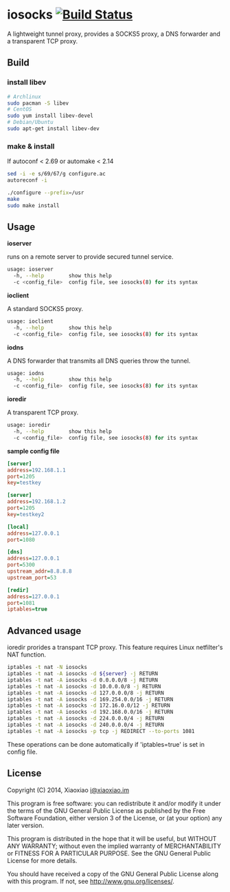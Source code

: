 # iosocks [![Build Status](https://travis-ci.org/XiaoxiaoPu/iosocks.svg?branch=master)](https://travis-ci.org/XiaoxiaoPu/iosocks) #

A lightweight tunnel proxy, provides a SOCKS5 proxy, a DNS forwarder and a transparent TCP proxy.

## Build ##

### install libev ###

```bash
# Archlinux
sudo pacman -S libev
# CentOS
sudo yum install libev-devel
# Debian/Ubuntu
sudo apt-get install libev-dev
```

### make & install ###

If autoconf < 2.69 or automake < 2.14

```bash
sed -i -e s/69/67/g configure.ac
autoreconf -i
```

```bash
./configure --prefix=/usr
make
sudo make install
```

## Usage ##

**ioserver**

runs on a remote server to provide secured tunnel service.

```bash
usage: ioserver
  -h, --help        show this help
  -c <config_file>  config file, see iosocks(8) for its syntax
```

**ioclient**

A standard SOCKS5 proxy.

```bash
usage: ioclient
  -h, --help        show this help
  -c <config_file>  config file, see iosocks(8) for its syntax
```

**iodns**

A DNS forwarder that transmits all DNS queries throw the tunnel.

```bash
usage: iodns
  -h, --help        show this help
  -c <config_file>  config file, see iosocks(8) for its syntax
```

**ioredir**

A transparent TCP proxy.

```bash
usage: ioredir
  -h, --help        show this help
  -c <config_file>  config file, see iosocks(8) for its syntax
```

**sample config file**

```ini
[server]
address=192.168.1.1
port=1205
key=testkey

[server]
address=192.168.1.2
port=1205
key=testkey2

[local]
address=127.0.0.1
port=1080

[dns]
address=127.0.0.1
port=5300
upstream_addr=8.8.8.8
upstream_port=53

[redir]
address=127.0.0.1
port=1081
iptables=true
```

## Advanced usage ##

ioredir prorides a transpant TCP proxy. This feature requires Linux netfilter's NAT function.

```bash
iptables -t nat -N iosocks
iptables -t nat -A iosocks -d ${server} -j RETURN
iptables -t nat -A iosocks -d 0.0.0.0/8 -j RETURN
iptables -t nat -A iosocks -d 10.0.0.0/8 -j RETURN
iptables -t nat -A iosocks -d 127.0.0.0/8 -j RETURN
iptables -t nat -A iosocks -d 169.254.0.0/16 -j RETURN
iptables -t nat -A iosocks -d 172.16.0.0/12 -j RETURN
iptables -t nat -A iosocks -d 192.168.0.0/16 -j RETURN
iptables -t nat -A iosocks -d 224.0.0.0/4 -j RETURN
iptables -t nat -A iosocks -d 240.0.0.0/4 -j RETURN
iptables -t nat -A iosocks -p tcp -j REDIRECT --to-ports 1081
```

These operations can be done automatically if 'iptables=true' is set in config file.

## License ##

Copyright (C) 2014, Xiaoxiao <i@xiaoxiao.im>

This program is free software: you can redistribute it and/or modify
it under the terms of the GNU General Public License as published by
the Free Software Foundation, either version 3 of the License, or
(at your option) any later version.

This program is distributed in the hope that it will be useful,
but WITHOUT ANY WARRANTY; without even the implied warranty of
MERCHANTABILITY or FITNESS FOR A PARTICULAR PURPOSE.  See the
GNU General Public License for more details.

You should have received a copy of the GNU General Public License
along with this program. If not, see <http://www.gnu.org/licenses/>.
